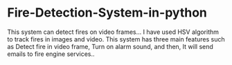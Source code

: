 # Fire-Detection-System-in-python
This system can detect fires on video frames... I have used HSV algorithm to track fires in images and video. This system has three main features such as Detect fire in video frame, Turn on alarm sound, and then, It will send emails to fire engine services..